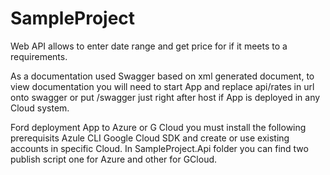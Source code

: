 # SampleProject

Web API allows to enter date range and get price for if it meets to a requirements.

As a documentation used Swagger based on xml generated document, to view documentation you will need to start App and replace api/rates in url onto swagger or put /swagger just right after host if App is deployed in any Cloud system.

Ford deployment App to Azure or G Cloud you must install the following prerequisits
Azule CLI
Google Cloud SDK
and create or use existing accounts in specific Cloud.
In SampleProject.Api folder you can find two publish script one for Azure and other for GCloud.
